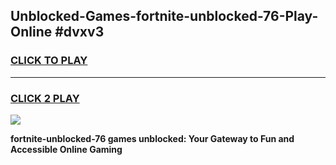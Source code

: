 
## Unblocked-Games-fortnite-unblocked-76-Play-Online #dvxv3
<h3>
<a href="https://news.freeplayer.one?title=fortnite-unblocked-76&ref=3">CLICK TO PLAY</a></h3>
<hr>

<h3>
<a href="https://news.freeplayer.one?title=fortnite-unblocked-76&ref=3">CLICK 2 PLAY</a>
  
</h3>

<a href="https://news.freeplayer.one?title=fortnite-unblocked-76&ref=3"><img src="https://clearcache.store/games.png"></a>


**fortnite-unblocked-76 games unblocked: Your Gateway to Fun and Accessible Online Gaming**
